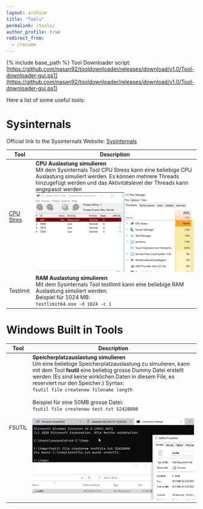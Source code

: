 ```yaml
---
layout: archive
title: "Tools"
permalink: /tools/
author_profile: true
redirect_from:
  - /resume
---
```


{% include base_path %}
Tool Downloader script: [https://github.com/nasan92/tooldownloader/releases/download/v1.0/Tool-downloader-gui.ps1](https://github.com/nasan92/tooldownloader/releases/download/v1.0/Tool-downloader-gui.ps1)

Here a list of some useful tools:

Sysinternals
======

Official link to the Sysinternals Website: [Sysinternals](https://docs.microsoft.com/en-us/sysinternals/)

| Tool | Description |
|--|--|
| [CPU Stres](https://docs.microsoft.com/en-us/sysinternals/downloads/cpustres) |  **CPU Auslastung simulieren**  <br> Mit dem Sysinternals Tool CPU Stress kann eine beliebige CPU Auslastung simuliert werden. Es können mehrere Threads hinzugefügt werden und das Aktivitätslevel der Threads kann angepasst werden ![Editing a markdown file for a talk](/images/cpustres.png ) |
| Testlimit | **RAM Auslastung simulieren** <br> Mit dem Sysinternals Tool testlimit kann eine beliebige RAM Auslastung simuliert werden. <br> Beispiel für 1024 MB: <br> `testlimit64.exe -d 1024 -c 1`|


Windows Built in Tools
======

| Tool | Description |
|--|--|
| FSUTIL | **Speicherplatzauslastung simulieren** <br> Um eine beliebige Speicherplatzauslastung zu simulieren, kann mit dem Tool **fsutil** eine beliebig grosse Dummy Datei erstellt werden (Es sind keine wirklichen Daten in diesem File, es reserviert nur den Speicher.) Syntax: <br> ``fsutil file createnew filename length ``<br> <br> Beispiel für eine 50MB grosse Datei: <br> ``fsutil file createnew test.txt 52428800 ``<br><br>![Editing a markdown file for a talk](/images/fsutil.png ) |


